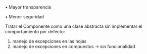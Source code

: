 
• Mayor transparencia

• Menor seguridad

Tratar el Componente como una clase abstracta sin implementar el comportamiento por defecto:
1. manejo de excepciones
en las hojas
2. manejo de excepciones
en compuestos → sin
funcionalidad
